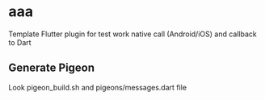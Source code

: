 # aaa

Template Flutter plugin for test work native call (Android/iOS) and callback to Dart 

## Generate Pigeon

Look pigeon_build.sh and pigeons/messages.dart file

